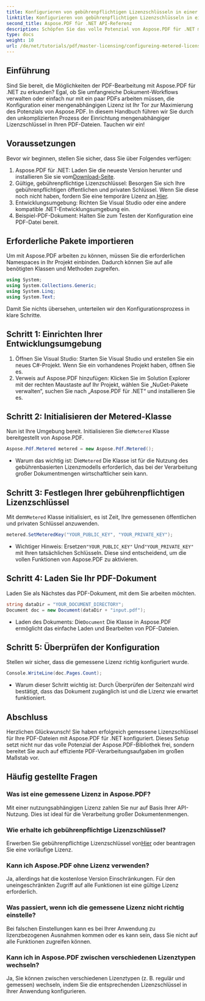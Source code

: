 ```yaml
---
title: Konfigurieren von gebührenpflichtigen Lizenzschlüsseln in einer PDF-Datei
linktitle: Konfigurieren von gebührenpflichtigen Lizenzschlüsseln in einer PDF-Datei
second_title: Aspose.PDF für .NET API-Referenz
description: Schöpfen Sie das volle Potenzial von Aspose.PDF für .NET mit unserer Schritt-für-Schritt-Anleitung zur Konfiguration mengengeregelter Lizenzen aus. Egal, ob Sie umfangreiche PDF-Workflows verarbeiten oder kleinere Anpassungen vornehmen.
type: docs
weight: 10
url: /de/net/tutorials/pdf/master-licensing/configureing-metered-license-keys/
---
```

## Einführung

Sind Sie bereit, die Möglichkeiten der PDF-Bearbeitung mit Aspose.PDF für .NET zu erkunden? Egal, ob Sie umfangreiche Dokument-Workflows verwalten oder einfach nur mit ein paar PDFs arbeiten müssen, die Konfiguration einer mengenabhängigen Lizenz ist Ihr Tor zur Maximierung des Potenzials von Aspose.PDF. In diesem Handbuch führen wir Sie durch den unkomplizierten Prozess der Einrichtung mengenabhängiger Lizenzschlüssel in Ihren PDF-Dateien. Tauchen wir ein!

## Voraussetzungen

Bevor wir beginnen, stellen Sie sicher, dass Sie über Folgendes verfügen:

1.  Aspose.PDF für .NET: Laden Sie die neueste Version herunter und installieren Sie sie vom[Download-Seite](https://releases.aspose.com/pdf/net/).
2.  Gültige, gebührenpflichtige Lizenzschlüssel: Besorgen Sie sich Ihre gebührenpflichtigen öffentlichen und privaten Schlüssel. Wenn Sie diese noch nicht haben, fordern Sie eine temporäre Lizenz an.[Hier](https://purchase.aspose.com/temporary-license/).
3. Entwicklungsumgebung: Richten Sie Visual Studio oder eine andere kompatible .NET-Entwicklungsumgebung ein.
4. Beispiel-PDF-Dokument: Halten Sie zum Testen der Konfiguration eine PDF-Datei bereit.

## Erforderliche Pakete importieren

Um mit Aspose.PDF arbeiten zu können, müssen Sie die erforderlichen Namespaces in Ihr Projekt einbinden. Dadurch können Sie auf alle benötigten Klassen und Methoden zugreifen.

```csharp
using System;
using System.Collections.Generic;
using System.Linq;
using System.Text;
```

Damit Sie nichts übersehen, unterteilen wir den Konfigurationsprozess in klare Schritte.

## Schritt 1: Einrichten Ihrer Entwicklungsumgebung

1. Öffnen Sie Visual Studio: Starten Sie Visual Studio und erstellen Sie ein neues C#-Projekt. Wenn Sie ein vorhandenes Projekt haben, öffnen Sie es.
2. Verweis auf Aspose.PDF hinzufügen: Klicken Sie im Solution Explorer mit der rechten Maustaste auf Ihr Projekt, wählen Sie „NuGet-Pakete verwalten“, suchen Sie nach „Aspose.PDF für .NET“ und installieren Sie es.

## Schritt 2: Initialisieren der Metered-Klasse

 Nun ist Ihre Umgebung bereit. Initialisieren Sie die`Metered` Klasse bereitgestellt von Aspose.PDF.

```csharp
Aspose.Pdf.Metered metered = new Aspose.Pdf.Metered();
```

-  Warum das wichtig ist: Die`Metered` Die Klasse ist für die Nutzung des gebührenbasierten Lizenzmodells erforderlich, das bei der Verarbeitung großer Dokumentmengen wirtschaftlicher sein kann.

## Schritt 3: Festlegen Ihrer gebührenpflichtigen Lizenzschlüssel

 Mit dem`Metered` Klasse initialisiert, es ist Zeit, Ihre gemessenen öffentlichen und privaten Schlüssel anzuwenden.

```csharp
metered.SetMeteredKey("YOUR_PUBLIC_KEY", "YOUR_PRIVATE_KEY");
```

-  Wichtiger Hinweis: Ersetzen`"YOUR_PUBLIC_KEY"` Und`"YOUR_PRIVATE_KEY"` mit Ihren tatsächlichen Schlüsseln. Diese sind entscheidend, um die vollen Funktionen von Aspose.PDF zu aktivieren.

## Schritt 4: Laden Sie Ihr PDF-Dokument

Laden Sie als Nächstes das PDF-Dokument, mit dem Sie arbeiten möchten.

```csharp
string dataDir = "YOUR_DOCUMENT_DIRECTORY";
Document doc = new Document(dataDir + "input.pdf");
```

-  Laden des Dokuments: Die`Document` Die Klasse in Aspose.PDF ermöglicht das einfache Laden und Bearbeiten von PDF-Dateien.

## Schritt 5: Überprüfen der Konfiguration

Stellen wir sicher, dass die gemessene Lizenz richtig konfiguriert wurde.

```csharp
Console.WriteLine(doc.Pages.Count);
```

- Warum dieser Schritt wichtig ist: Durch Überprüfen der Seitenzahl wird bestätigt, dass das Dokument zugänglich ist und die Lizenz wie erwartet funktioniert.

## Abschluss

Herzlichen Glückwunsch! Sie haben erfolgreich gemessene Lizenzschlüssel für Ihre PDF-Dateien mit Aspose.PDF für .NET konfiguriert. Dieses Setup setzt nicht nur das volle Potenzial der Aspose.PDF-Bibliothek frei, sondern bereitet Sie auch auf effiziente PDF-Verarbeitungsaufgaben im großen Maßstab vor.

## Häufig gestellte Fragen

### Was ist eine gemessene Lizenz in Aspose.PDF?  
Mit einer nutzungsabhängigen Lizenz zahlen Sie nur auf Basis Ihrer API-Nutzung. Dies ist ideal für die Verarbeitung großer Dokumentenmengen.

### Wie erhalte ich gebührenpflichtige Lizenzschlüssel?  
 Erwerben Sie gebührenpflichtige Lizenzschlüssel von[Hier](https://purchase.aspose.com/buy) oder beantragen Sie eine vorläufige Lizenz.

### Kann ich Aspose.PDF ohne Lizenz verwenden?  
Ja, allerdings hat die kostenlose Version Einschränkungen. Für den uneingeschränkten Zugriff auf alle Funktionen ist eine gültige Lizenz erforderlich.

### Was passiert, wenn ich die gemessene Lizenz nicht richtig einstelle?  
Bei falschen Einstellungen kann es bei Ihrer Anwendung zu lizenzbezogenen Ausnahmen kommen oder es kann sein, dass Sie nicht auf alle Funktionen zugreifen können.

### Kann ich in Aspose.PDF zwischen verschiedenen Lizenztypen wechseln?  
Ja, Sie können zwischen verschiedenen Lizenztypen (z. B. regulär und gemessen) wechseln, indem Sie die entsprechenden Lizenzschlüssel in Ihrer Anwendung konfigurieren.